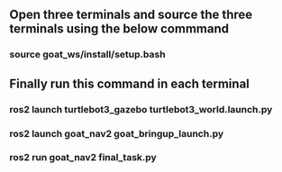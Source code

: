 
## Open three terminals and source the three terminals using the below commmand

### source goat_ws/install/setup.bash

## Finally run this command in each terminal

### ros2 launch turtlebot3_gazebo turtlebot3_world.launch.py

### ros2 launch goat_nav2 goat_bringup_launch.py

### ros2 run goat_nav2 final_task.py
